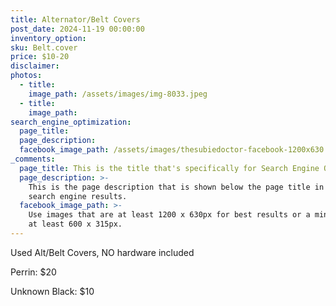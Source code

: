 ```yaml
---
title: Alternator/Belt Covers
post_date: 2024-11-19 00:00:00
inventory_option:
sku: Belt.cover
price: $10-20
disclaimer:
photos:
  - title:
    image_path: /assets/images/img-8033.jpeg
  - title:
    image_path:
search_engine_optimization:
  page_title:
  page_description:
  facebook_image_path: /assets/images/thesubiedoctor-facebook-1200x630.png
_comments:
  page_title: This is the title that's specifically for Search Engine Optimization.
  page_description: >-
    This is the page description that is shown below the page title in the
    search engine results.
  facebook_image_path: >-
    Use images that are at least 1200 x 630px for best results or a minimum of
    at least 600 x 315px.
---
```

Used Alt/Belt Covers, NO hardware included

Perrin: $20

Unknown Black: $10

&nbsp;

&nbsp;